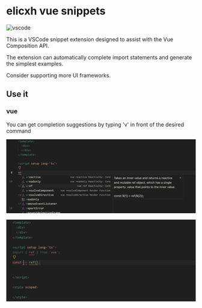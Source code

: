 <h1>elicxh vue snippets</h1>

![vscode](https://img.shields.io/badge/vscode->=1.89.0-blue)

This is a VSCode snippet extension designed to assist with the Vue Composition API.

The extension can automatically complete import statements and generate the simplest examples.

Consider supporting more UI frameworks.

## Use it

### vue
You can get completion suggestions by typing 'v' in front of the desired command

![](https://github.com/Rainbowxh/elicxh-vue-snippet/blob/develop/screenshots/image1.png?raw=true)

![](https://github.com/Rainbowxh/elicxh-vue-snippet/blob/develop/screenshots/image2.png?raw=true)



